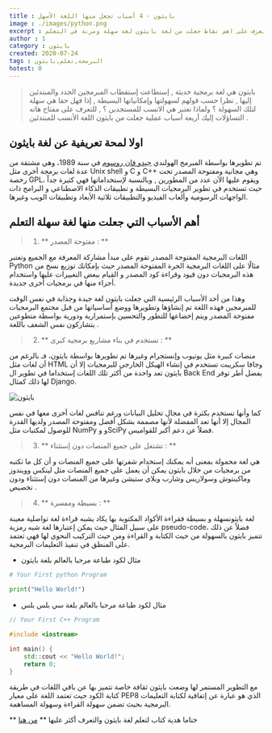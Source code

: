 ```yaml
---
title : بايثون - 4 أسباب تجعل منها اللغة الأسهل
image : ./images/python.png
excerpt : سنتعرف على اهم نقاط جعلت من لغة بايثون لغة سهلة ومرنة في التعلم
author : 1
category : بايثون
created: 2020-07-24
tags : البرمجة,تعلم,بايثون
hotest: 0
---
```

> بايثون هي لغة برمجية حديثة , إستطاعت إستقطاب المبرمجين الجدد والمبتدئين إليها , نظرا حسب قولهم لسهولتها وإمكانياتها البسيطة , إذا فهل حقا هي سهلة لتلك السهولة ؟ ولماذا تعتبر هي الانسب للمستجدين ؟ , للتعرف على مفتاح هاته التساؤلات إليك أريعة أسباب عملية جعلت من بايثون اللغة الأنسب للمبتدئين .

## اولا لمحة تعريفية عن لغة بايثون

تم تطويرها بواسطة المبرمج الهولندي [جيدو فان روسوم](https://ar.wikipedia.org/wiki/%D8%AC%D8%A7%D9%8A%D8%AF%D9%88_%DA%A4%D8%A7%D9%86_%D8%B1%D9%88%D8%B3%D9%85)  في سنة 1989، وهي مشتقة من عدة لغات برمجة أخرى مثل Unix shell و C و C++ وهي مجانية ومفتوحة المصدر تحت رخصة GPL، ويقوم عليها الآن عدد من المطورين , وبالنسبة لإستخداماتها فهي كثيرة جداً حيث تستخدم في تطوير البرمجيات البسيطة و تطبيقات الذكاء الاصطناعي و البرامج ذات الواجهات الرسومية وألعاب الفيديو والتطبيقات ثلاثية الأبعاد وتطبيقات الويب وغيرها.

## أهم الأسباب التي جعلت منها لغة سهلة التعلم  

> 1. ** مفتوحة المصدر : **

اللغات البرمجية المفتوحة المصدر تقوم على مبدأ مشاركة المعرفة مع الجميع وتعتبر Python مثالًا على اللغات البرمجية الحرة المفتوحة المصدر حيث بإمكانك  توزيع نسخ من هذه البرمجيات دون قيود وقراءة كود المصدر و القيام ببعض التغييرات عليها واستخدام أجزاء منها في برمجيات أخرى جديدة.

وهذا من أحد الأسباب الرئيسية التي جعلت بايثون لغة جيدة وجذابة في نفس الوقت للمبرمجين فهذه اللغة تم إنشاؤها وتطويرها ووضع أساسياتها من قبل مجتمع البرمجيات مفتوحة المصدر ويتم إخضاعها للتطور والتحسين بإستمرارية ودورية  بواسطة متطوعين يتشاركون نفس الشغف باللغة .

> 2. ** تستخدم في بناء مشاريع برمجية كبرى : **

منصات كبيرة مثل يوتيوب وإنستجرام وغيرها تم تطويرها بواسطة بايثون، فـ بالرغم من أن لغات مثل HTML وجافا سكريبت تستخدم في إنشاء الهيكل الخارجي للبرمجيات إلا أن بايثون تعد واحدة من أكثر تلك اللغات إستخداما في تطوير ال Back End بفضل أطر توفر لها ذلك  كمثال Django.

![بايثون](https://www.researchgate.net/profile/Tharindu_Adhikari/publication/281224224/figure/fig10/AS:669492828979203@1536630937113/Development-Platforms-Java-and-Python-are-the-most-common-languages-used-in-AI-field.ppm)

كما وأنها تستخدم بكثرة في مجال تحليل البيانات ورغم تنافس لغات أخرى معها في نفس المجال إلا أنها تعد المفضلة لأنها مصممة بشكل أفضل ومفتوحة المصدر ولديها القدرة للوصول لمكتبات مثل NumPy و وSciPy فضلاً عن دعم أكبر للقواميس.

> 3. ** تشتغل على جميع المنصات دون إستثناء : **

هي لغة محمولة بمعنى أنه يمكنك إستخدام شفرتها على جميع المنصات و أن كل ما تكتبه من برمجيات من خلال بايثون يمكن أن يعمل على جميع المنصات مثل لينكس وويندوز وماكينتوش وسولاريس وشارب وبلاي ستيشن وغيرها من المنصات دون إستثناء ودون تخصيص .

> 4. ** بسيطة ومفسرة : **


لغة بايثونسهلة و بسيطة فقراءة الأكواد المكتوبة بها يكاد يشبه قراءة لغة تواصلية معينة على سبيل المثال حيث يمكن إعتبارها لغة شبه رمزية pseudo-code، فضلاً عن ذلك تتميز بايثون بالسهولة من حيث الكتابة و القراءة ومن حيث التركيب النحوي لها فهي تعتمد على المنطق في تنفيذ التعليمات البرمجية.

- مثال لكود طباعة مرحبا بالعالم بلغة بايثون

```python
# Your First python Program

print("Hello World!")
```

- مثال لكود طباعة مرحبا بالعالم بلغة سي بلس بلس

```cpp
// Your First C++ Program

#include <iostream>

int main() {
    std::cout << "Hello World!";
    return 0;
}
```

مع التطوير المستمر لها وضعت بايثون ثقافة خاصة تتميز بها عن باقي اللغات في طريقة كتابة الكود حيث تعتمد اللغة على معيار PEP8 الذي هو عبارة عن إتفاقية لكتابة التعليمات البرمجية بحيث تضمن سهولة القراءة وسهولة المساهمة. 

** ختاما هدية كتاب لتعلم لغة بايثون والتعرف أكثر عليها **
[من هنا](https://www.file4.net/f-9UK)
